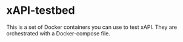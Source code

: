 # xAPI-testbed
This is a set of Docker containers you can use to test xAPI. They are orchestrated with a Docker-compose file. 
